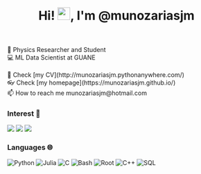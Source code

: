 
<h1 align="center">
  Hi! <img src="https://github.com/TheDudeThatCode/TheDudeThatCode/blob/master/Assets/Hi.gif" width="29px">, 
  I'm @munozariasjm
 </h1>
 <br>
 <br>
 🧪 Physics Researcher and Student<br>
 💻 ML Data Scientist at GUANE
 
<br>
<br>
📜 Check [my CV](http://munozariasjm.pythonanywhere.com/)<br>
👓 Check [my homepage](https://munozariasjm.github.io/)<br>
📫 How to reach me munozariasjm@hotmail.com<br>


### Interest 👀 

[![](https://img.shields.io/badge/-⚛️%20Physics-000)]()
[![](https://img.shields.io/badge/-🦾%20MachineLearning-000)]()
[![](https://img.shields.io/badge/-📝%20NLP-000)]()

### Languages 🌐

![Python](https://img.shields.io/badge/-Python-000?&logo=Python)
![Julia](https://img.shields.io/badge/-Julia-000?&logo=Julia)
![C](https://img.shields.io/badge/-C-000?&logo=C)
![Bash](https://img.shields.io/badge/-Bash-000?&logo=Bash&logoColor=007396)
![Root](https://img.shields.io/badge/-Root-000?&logo=Root)
![C++](https://img.shields.io/badge/-C++-000?&logo=c%2b%2b&logoColor=00599C)
![SQL](https://img.shields.io/badge/-SQL-000?&logo=MySQL)
